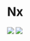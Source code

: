 # Nx

<!--
Put a screenshot of issues on the left
Put a screenshot of an issue on the right
-->

<img class="absolute w-64" src="/nx-issue-list.png">
<img class="absolute w-64 ml-100" src="/nx-merged-issue.png">
